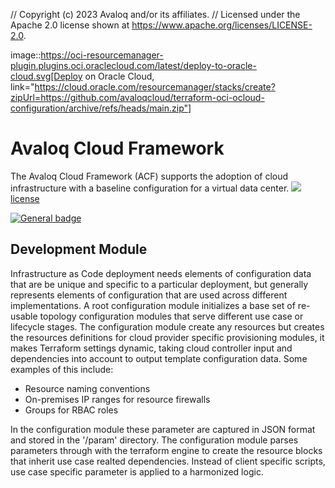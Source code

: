 // Copyright (c) 2023 Avaloq and/or its affiliates.
// Licensed under the Apache 2.0 license shown at https://www.apache.org/licenses/LICENSE-2.0.

image::https://oci-resourcemanager-plugin.plugins.oci.oraclecloud.com/latest/deploy-to-oracle-cloud.svg[Deploy on Oracle Cloud, link="https://cloud.oracle.com/resourcemanager/stacks/create?zipUrl=https://github.com/avaloqcloud/terraform-oci-ocloud-configuration/archive/refs/heads/main.zip"]

# Avaloq Cloud Framework


The Avaloq Cloud Framework (ACF) supports the adoption of cloud infrastructure with a baseline configuration for a virtual data center. ![]([license])[license]

[![General badge](https://img.shields.io/badge/license-apache-green)](https://shields.io/)

## Development Module

Infrastructure as Code deployment needs elements of configuration data that are be unique and specific to a particular deployment, but generally represents elements of configuration that are used across different implementations. A root configuration module initializes a base set of re-usable topology configuration modules that serve different use case or lifecycle stages. The configuration module create any resources but creates the resources definitions for cloud provider specific provisioning modules, it makes Terraform settings dynamic, taking cloud controller input and dependencies into account to output template configuration data. Some examples of this include:

- Resource naming conventions
- On-premises IP ranges for resource firewalls
- Groups for RBAC roles

In the configuration module these parameter are captured in JSON format and stored in the '/param' directory. The configuration module parses parameters through with the terraform engine to create the resource blocks that inherit use case realted dependencies. Instead of client specific scripts, use case specific parameter is applied to a harmonized logic.

[license]: https://img.shields.io/badge/license-apache-green